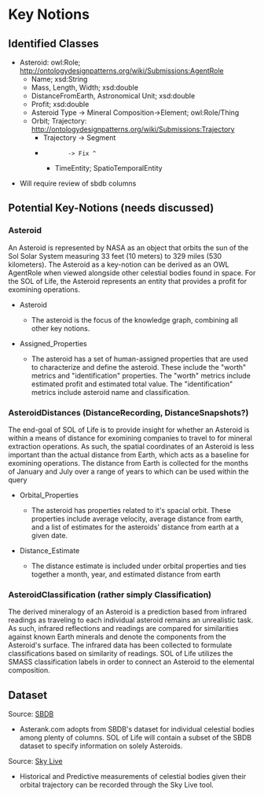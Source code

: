 #  Key Notions
##  Identified Classes
- Asteroid: owl:Role; http://ontologydesignpatterns.org/wiki/Submissions:AgentRole
  - Name; xsd:String
  - Mass, Length, Width; xsd:double
  - DistanceFromEarth, Astronomical Unit; xsd:double
  - Profit; xsd:double
  - Asteroid Type -> Mineral Composition->Element; owl:Role/Thing
  - Orbit; Trajectory:  http://ontologydesignpatterns.org/wiki/Submissions:Trajectory
    - Trajectory -> Segment
    -            -> Fix ^
      - TimeEntity; SpatioTemporalEntity

* Will require review of sbdb columns

## Potential Key-Notions (needs discussed)

###  Asteroid  
An Asteroid is represented by NASA as an object that orbits the sun of the Sol Solar System measuring 33 feet (10 meters) to 329 miles (530 kilometers).  The Asteroid as a key-notion can be derived as an OWL AgentRole when viewed alongside other celestial bodies found in space.  For the SOL of Life, the Asteroid represents an entity that provides a profit for exomining operations.

- Asteroid  
  - The asteroid is the focus of the knowledge graph, combining all other key notions.  

- Assigned_Properties
  - The asteroid has a set of human-assigned properties that are used to characterize and define the asteroid.  These include the "worth" metrics and "identification" properties.  The "worth" metrics include estimated profit and estimated total value.  The "identification" metrics include asteroid name and classification.

###  AsteroidDistances (DistanceRecording, DistanceSnapshots?)
The end-goal of SOL of Life is to provide insight for whether an Asteroid is within a means of distance for exomining companies to travel to for mineral extraction operations.  As such, the spatial coordinates of an Asteroid is less important than the actual distance from Earth, which acts as a baseline for exomining operations.  The distance from Earth is collected for the months of January and July over a range of years to which can be used within the query

- Orbital_Properties
  - The asteroid has properties related to it's spacial orbit.  These properties include average velocity, average distance from earth, and a list of estimates for the asteroids' distance from earth at a given date. 

- Distance_Estimate
  - The distance estimate is included under orbital properties and ties together a month, year, and estimated distance from earth  

###  AsteroidClassification (rather simply Classification)
The derived mineralogy of an Asteroid is a prediction based from infrared readings as traveling to each individual asteroid remains an unrealistic task.  As such, infrared reflections and readings are compared for similarities against known Earth minerals and denote the components from the Asteroid's surface.  The infrared data has been collected to formulate classifications based on similarity of readings.  SOL of Life utilizes the SMASS classification labels in order to connect an Asteroid to the elemental composition.


##  Dataset
Source:  [SBDB](https://ssd.jpl.nasa.gov/tools/sbdb_query.html)  
- Asterank.com adopts from SBDB's dataset for individual celestial bodies among plenty of columns.  SOL of Life will contain a subset of the SBDB dataset to specify information on solely Asteroids.

Source:  [Sky Live](https://theskylive.com/)
- Historical and Predictive measurements of celestial bodies given their orbital trajectory can be recorded through the Sky Live tool.